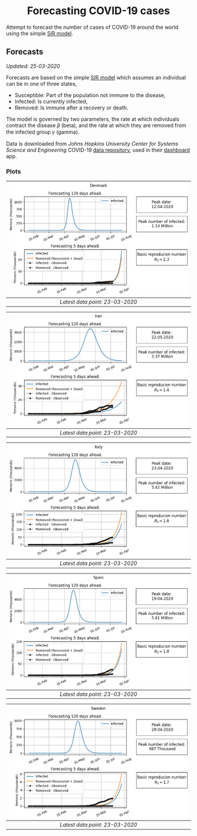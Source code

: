 
<h1 align="center">Forecasting COVID-19 cases</h1>

Attempt to forecast the number of cases of COVID-19 around the world using the simple [SIR model][sir_model_wiki].

## Forecasts
*Updated: 25-03-2020*

Forecasts are based on the simple [SIR model][sir_model_wiki] which assumes
an individual can be in one of three states,

- Susceptible: Part of the population not immune to the disease, 
- Infected: Is currently infected,
- Removed: Is immune after a recovery or death.

The model is governed by two parameters, the rate at which individuals contract the disease 𝛽 (beta), and the rate at which they are removed from the infected group 𝛾 (gamma). 

Data is downloaded from *Johns Hopkins University Center for Systems Science and Engineering* COVID-19 [data repository][csse-data-repo], used in their 
[dashboard][john-hopkins-dashboard] app.

### Plots
|![Denmark](forecast_plots/denmark_SIR.png)|
|:----------------------------------------:|
| *Latest data point: 23-03-2020*|

|![Iran](forecast_plots/iran_SIR.png)|
|:----------------------------------------:|
| *Latest data point: 23-03-2020*|

|![Italy](forecast_plots/italy_SIR.png)|
|:----------------------------------------:|
| *Latest data point: 23-03-2020*|

|![Spain](forecast_plots/spain_SIR.png)|
|:----------------------------------------:|
| *Latest data point: 23-03-2020*|

|![Sweden](forecast_plots/sweden_SIR.png)|
|:----------------------------------------:|
| *Latest data point: 23-03-2020*|

[sir_model_wiki]: https://en.wikipedia.org/wiki/Compartmental_models_in_epidemiology#The_SIR_model
[csse-data-repo]: https://github.com/CSSEGISandData/COVID-19
[john-hopkins-dashboard]: https://www.arcgis.com/apps/opsdashboard/index.html#/bda7594740fd40299423467b48e9ecf6
